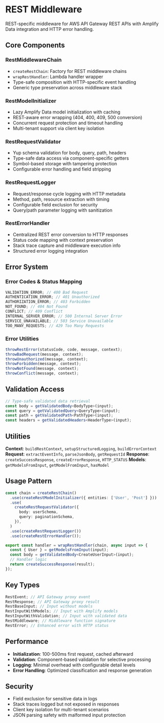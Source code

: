 # REST Middleware

REST-specific middleware for AWS API Gateway REST APIs with Amplify Data integration and HTTP error handling.

## Core Components

### RestMiddlewareChain

- `createRestChain`: Factory for REST middleware chains
- `wrapRestHandler`: Lambda handler wrapper
- Type-safe composition with HTTP-specific event handling
- Generic type preservation across middleware stack

### RestModelInitializer

- Lazy Amplify Data model initialization with caching
- REST-aware error wrapping (404, 400, 409, 500 conversion)
- Concurrent request protection and timeout handling
- Multi-tenant support via client key isolation

### RestRequestValidator

- Yup schema validation for body, query, path, headers
- Type-safe data access via component-specific getters
- Symbol-based storage with tampering protection
- Configurable error handling and field stripping

### RestRequestLogger

- Request/response cycle logging with HTTP metadata
- Method, path, resource extraction with timing
- Configurable field exclusion for security
- Query/path parameter logging with sanitization

### RestErrorHandler

- Centralized REST error conversion to HTTP responses
- Status code mapping with context preservation
- Stack trace capture and middleware execution info
- Structured error logging integration

## Error System

### Error Codes & Status Mapping

```typescript
VALIDATION_ERROR; // 400 Bad Request
AUTHENTICATION_ERROR; // 401 Unauthorized
AUTHORIZATION_ERROR; // 403 Forbidden
NOT_FOUND; // 404 Not Found
CONFLICT; // 409 Conflict
INTERNAL_SERVER_ERROR; // 500 Internal Server Error
SERVICE_UNAVAILABLE; // 503 Service Unavailable
TOO_MANY_REQUESTS; // 429 Too Many Requests
```

### Error Utilities

```typescript
throwRestError(statusCode, code, message, context);
throwBadRequest(message, context);
throwUnauthorized(message, context);
throwForbidden(message, context);
throwNotFound(message, context);
throwConflict(message, context);
```

## Validation Access

```typescript
// Type-safe validated data retrieval
const body = getValidatedBody<BodyType>(input);
const query = getValidatedQuery<QueryType>(input);
const path = getValidatedPath<PathType>(input);
const headers = getValidatedHeaders<HeaderType>(input);
```

## Utilities

**Context**: `buildRestContext`, `setupStructuredLogging`, `buildErrorContext`
**Request**: `extractEventInfo`, `parseJsonBody`, `getRequestId`
**Response**: `createSuccessResponse`, `createErrorResponse`, `HTTP_STATUS`
**Models**: `getModelsFromInput`, `getModelFromInput`, `hasModel`

## Usage Pattern

```typescript
const chain = createRestChain()
  .use(createRestModelInitializer({ entities: ['User', 'Post'] }))
  .use(
    createRestRequestValidator({
      body: userSchema,
      query: paginationSchema,
    }),
  )
  .use(createRestRequestLogger())
  .use(createRestErrorHandler());

export const handler = wrapRestHandler(chain, async input => {
  const { User } = getModelsFromInput(input);
  const body = getValidatedBody<CreateUserInput>(input);
  // Handler logic
  return createSuccessResponse(result);
});
```

## Key Types

```typescript
RestEvent; // API Gateway proxy event
RestResponse; // API Gateway proxy result
RestBaseInput; // Input without models
RestInputWithModels; // Input with Amplify models
RestInputWithValidation; // Input with validated data
RestMiddleware; // Middleware function signature
RestError; // Enhanced error with HTTP status
```

## Performance

- **Initialization**: 100-500ms first request, cached afterward
- **Validation**: Component-based validation for selective processing
- **Logging**: Minimal overhead with configurable detail levels
- **Error Handling**: Optimized classification and response generation

## Security

- Field exclusion for sensitive data in logs
- Stack traces logged but not exposed in responses
- Client key isolation for multi-tenant scenarios
- JSON parsing safety with malformed input protection
